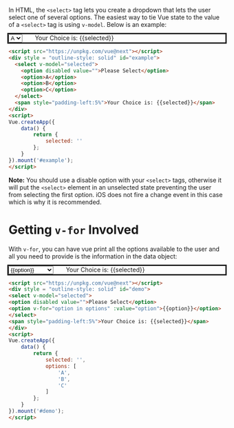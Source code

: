 In HTML, the `<select>` tag lets you create a dropdown that
lets the user select one of several options. The easiest way
to tie Vue state to the value of a `<select>` tag is using
`v-model`. Below is an example:

<script src="https://unpkg.com/vue@next"></script>
<div style = "outline-style: solid" id="example">
<select v-model="selected">

<option>A</option>
<option>B</option>
<option>C</option>
</select>
<span style="padding-left:5%">Your Choice is: {{selected}}</span>
</div>
<script>
Vue.createApp({
    data() {
        return {
            selected: ''
        };
    }
}).mount('#example');
</script>

```html
<script src="https://unpkg.com/vue@next"></script>
<div style = "outline-style: solid" id="example">
  <select v-model="selected">
    <option disabled value="">Please Select</option>
    <option>A</option>
    <option>B</option>
    <option>C</option>
  </select>
  <span style="padding-left:5%">Your Choice is: {{selected}}</span>
</div>
<script>
Vue.createApp({
    data() {
        return {
            selected: ''
        };
    }
}).mount('#example');
</script>
```

**Note:** You should use a disable option with your `<select>` tags, otherwise
it will put the `<select>` element in an unselected state preventing the user
from selecting the first option.
iOS does not fire a change event in this case which is why it is recommended.

# Getting `v-for` Involved
With `v-for`, you can have vue print all the options available to the user
and all you need to provide is the information in the data object:

<div style = "outline-style: solid" id="demo">
<select v-model="selected">
<option disabled value="">Please Select</option>
<option v-for="option in options" :value="option">{{option}}</option>
</select>
<span style="padding-left:5%">Your Choice is: {{selected}}</span>
</div>
<script>
Vue.createApp({
    data() {
        return {
            selected: '',
            options: [
                'A',
                'B',
                'C'
            ]
        };
    }
}).mount('#demo');
</script>

```html
<script src="https://unpkg.com/vue@next"></script>
<div style = "outline-style: solid" id="demo">
<select v-model="selected">
<option disabled value="">Please Select</option>
<option v-for="option in options" :value="option">{{option}}</option>
</select>
<span style="padding-left:5%">Your Choice is: {{selected}}</span>
</div>
<script>
Vue.createApp({
    data() {
        return {
            selected: '',
            options: [
                'A',
                'B',
                'C'
            ]
        };
    }
}).mount('#demo');
</script>
```